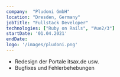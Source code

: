 ```yaml
---
company:  "Pludoni GmbH"
location: "Dresden, Germany"
jobTitle: "Fullstack Developer"
technologies: ["Ruby on Rails", "Vue2/3"]
startDate: '01.04.2021'
endDate:
logo: '/images/pludoni.png'
---
```


- Redesign der Portale itsax.de usw.
- Bugfixes und Fehlerbehebungen

